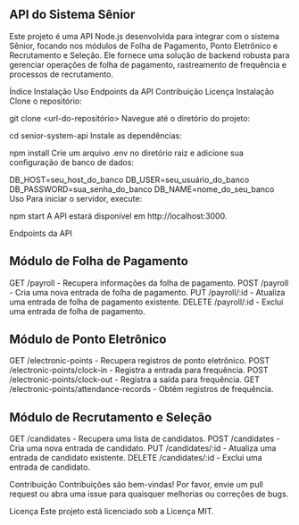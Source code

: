 ## API do Sistema Sênior
Este projeto é uma API Node.js desenvolvida para integrar com o sistema Sênior, focando nos módulos de Folha de Pagamento, Ponto Eletrônico e Recrutamento e Seleção. Ele fornece uma solução de backend robusta para gerenciar operações de folha de pagamento, rastreamento de frequência e processos de recrutamento.

Índice
Instalação
Uso
Endpoints da API
Contribuição
Licença
Instalação
Clone o repositório:

git clone <url-do-repositório>
Navegue até o diretório do projeto:

cd senior-system-api
Instale as dependências:

npm install
Crie um arquivo .env no diretório raiz e adicione sua configuração de banco de dados:

DB_HOST=seu_host_do_banco
DB_USER=seu_usuário_do_banco
DB_PASSWORD=sua_senha_do_banco
DB_NAME=nome_do_seu_banco
Uso
Para iniciar o servidor, execute:

npm start
A API estará disponível em http://localhost:3000.

Endpoints da API
## Módulo de Folha de Pagamento
GET /payroll - Recupera informações da folha de pagamento.
POST /payroll - Cria uma nova entrada de folha de pagamento.
PUT /payroll/:id - Atualiza uma entrada de folha de pagamento existente.
DELETE /payroll/:id - Exclui uma entrada de folha de pagamento.

## Módulo de Ponto Eletrônico
GET /electronic-points - Recupera registros de ponto eletrônico.
POST /electronic-points/clock-in - Registra a entrada para frequência.
POST /electronic-points/clock-out - Registra a saída para frequência.
GET /electronic-points/attendance-records - Obtém registros de frequência.

## Módulo de Recrutamento e Seleção
GET /candidates - Recupera uma lista de candidatos.
POST /candidates - Cria uma nova entrada de candidato.
PUT /candidates/:id - Atualiza uma entrada de candidato existente.
DELETE /candidates/:id - Exclui uma entrada de candidato.

Contribuição
Contribuições são bem-vindas! Por favor, envie um pull request ou abra uma issue para quaisquer melhorias ou correções de bugs.

Licença
Este projeto está licenciado sob a Licença MIT.